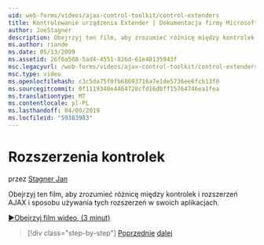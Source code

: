 ```yaml
---
uid: web-forms/videos/ajax-control-toolkit/control-extenders
title: Kontrolowanie urządzenia Extender | Dokumentacja firmy Microsoft
author: JoeStagner
description: Obejrzyj ten film, aby zrozumieć różnicę między kontrolek i rozszerzeń AJAX i sposobu używania tych rozszerzeń w swoich aplikacjach.
ms.author: riande
ms.date: 05/13/2009
ms.assetid: 26f6a508-5ad4-4551-826d-61e48135943f
msc.legacyurl: /web-forms/videos/ajax-control-toolkit/control-extenders
msc.type: video
ms.openlocfilehash: c3c5da75f0fb68693716a7e1de5736ee6fcb13f0
ms.sourcegitcommit: 0f1119340e4464720cfd16d0ff15764746ea1fea
ms.translationtype: MT
ms.contentlocale: pl-PL
ms.lasthandoff: 04/09/2019
ms.locfileid: "59383983"
---
```

# <a name="control-extenders"></a>Rozszerzenia kontrolek

przez [Stagner Jan](https://github.com/JoeStagner)

Obejrzyj ten film, aby zrozumieć różnicę między kontrolek i rozszerzeń AJAX i sposobu używania tych rozszerzeń w swoich aplikacjach.

[&#9654;Obejrzyj film wideo, (3 minut)](https://channel9.msdn.com/Blogs/ASP-NET-Site-Videos/control-extenders)

> [!div class="step-by-step"]
> [Poprzednie](utilize-the-ajax-rating-control-in-the-aspnet-toolkit.md)
> [dalej](color-picker.md)
